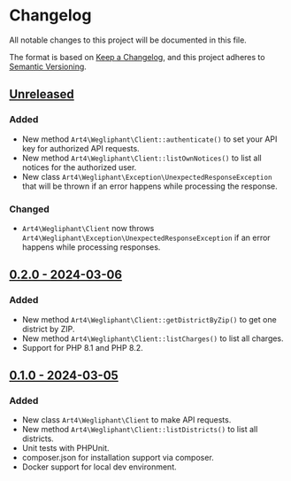 # Changelog

All notable changes to this project will be documented in this file.

The format is based on [Keep a Changelog](https://keepachangelog.com/en/1.0.0/),
and this project adheres to [Semantic Versioning](https://semver.org/spec/v2.0.0.html).

## [Unreleased](https://github.com/Art4/wegliphant/compare/0.2.0...main)

### Added

- New method `Art4\Wegliphant\Client::authenticate()` to set your API key for authorized API requests.
- New method `Art4\Wegliphant\Client::listOwnNotices()` to list all notices for the authorized user.
- New class `Art4\Wegliphant\Exception\UnexpectedResponseException` that will be thrown if an error happens while processing the response.

### Changed

- `Art4\Wegliphant\Client` now throws `Art4\Wegliphant\Exception\UnexpectedResponseException` if an error happens while processing responses.

## [0.2.0 - 2024-03-06](https://github.com/Art4/wegliphant/compare/0.1.0...0.2.0)

### Added

- New method `Art4\Wegliphant\Client::getDistrictByZip()` to get one district by ZIP.
- New method `Art4\Wegliphant\Client::listCharges()` to list all charges.
- Support for PHP 8.1 and PHP 8.2.

## [0.1.0 - 2024-03-05](https://github.com/Art4/wegliphant/compare/3a69d42338ea699afe87fe6f9a0cb1e9059e505d...0.1.0)

### Added

- New class `Art4\Wegliphant\Client` to make API requests.
- New method `Art4\Wegliphant\Client::listDistricts()` to list all districts.
- Unit tests with PHPUnit.
- composer.json for installation support via composer.
- Docker support for local dev environment.
